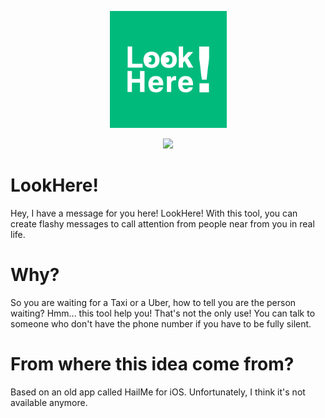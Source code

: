 <p align="center">
    <img align="center" src="https://raw.githubusercontent.com/enzon19/lookhere/main/res/icon.png" alt="Dicionário Bot" width="187" height="187">
    <br><br>
    <a href="https://github.com/enzon19/dicionariobot/blob/main/README.md#20">
        <img height="20px" src="https://img.shields.io/badge/Current%20Version-v1.0-00ba7c">
    </a>
</p>
  
# LookHere!
Hey, I have a message for you here! LookHere! With this tool, you can create flashy messages to call attention from people near from you in real life.
# Why?
So you are waiting for a Taxi or a Uber, how to tell you are the person waiting? Hmm... this tool help you! That's not the only use! You can talk to someone who don't have the phone number if you have to be fully silent.
# From where this idea come from?
Based on an old app called HailMe for iOS. Unfortunately, I think it's not available anymore.
